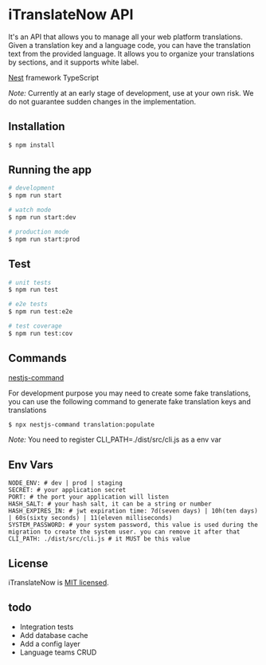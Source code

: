 # iTranslateNow API
It's an API that allows you to manage all your web platform translations. Given a translation key and a language code, you can have the translation text from the provided language. It allows you to organize your translations by sections, and it supports white label.

[Nest](https://github.com/nestjs/nest) framework TypeScript

_Note:_ Currently at an early stage of development, use at your own risk. We do not guarantee sudden changes in the implementation.

## Installation

```bash
$ npm install
```

## Running the app

```bash
# development
$ npm run start

# watch mode
$ npm run start:dev

# production mode
$ npm run start:prod
```

## Test

```bash
# unit tests
$ npm run test

# e2e tests
$ npm run test:e2e

# test coverage
$ npm run test:cov
```

## Commands
[nestjs-command](https://gitlab.com/aa900031/nestjs-command)

For development purpose you may need to create some fake translations, you can use 
the following command to generate fake translation keys and translations

```bash
$ npx nestjs-command translation:populate
```

_Note:_ You need to register CLI_PATH=./dist/src/cli.js as a env var

## Env Vars
    NODE_ENV: # dev | prod | staging
    SECRET: # your application secret
    PORT: # the port your application will listen
    HASH_SALT: # your hash salt, it can be a string or number
    HASH_EXPIRES_IN: # jwt expiration time: 7d(seven days) | 10h(ten days) | 60s(sixty seconds) | 11(eleven milliseconds)
    SYSTEM_PASSWORD: # your system password, this value is used during the migration to create the system user. you can remove it after that
    CLI_PATH: ./dist/src/cli.js # it MUST be this value

## License

  iTranslateNow is [MIT licensed](https://github.com/riccycastro/itransnow-api/blob/master/LICENSE).
  

## todo
* Integration tests
* Add database cache
* Add a config layer
* Language teams CRUD
